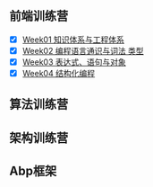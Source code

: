 ## 前端训练营
 - [x] [Week01  知识体系与工程体系](FrontEnd/Week01/NODE.md)
 - [x] [Week02 编程语言通识与词法 类型](FrontEnd/Week02/NODE.md)
 - [x] [Week03 表达式、语句与对象](FrontEnd/Week03/Index.md)
 - [x] [Week04 结构化编程](FrontEnd/Week04/Index.md)
## 算法训练营
## 架构训练营



## Abp框架



